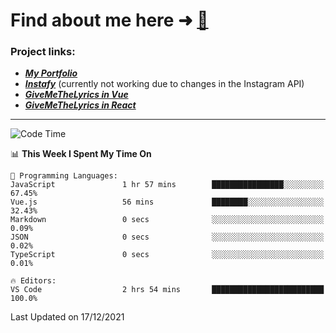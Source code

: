 # Find about me here ➜ [🧑](https://pauabella.dev)

### Project links:
- ***[My Portfolio](https://pauabella.dev)***
- ***[Instafy](https://instafy.me)*** (currently not working due to changes in the Instagram API)
- ***[GiveMeTheLyrics in Vue](https://lyrics.pauabella.dev)***
- ***[GiveMeTheLyrics in React](https://pauabella.dev/GiveMeTheLyrics)***

---
<!--START_SECTION:waka-->
![Code Time](http://img.shields.io/badge/Code%20Time-726%20hrs%2054%20mins-blue)

📊 **This Week I Spent My Time On** 

```text
💬 Programming Languages: 
JavaScript               1 hr 57 mins        ████████████████░░░░░░░░░   67.45% 
Vue.js                   56 mins             ████████░░░░░░░░░░░░░░░░░   32.43% 
Markdown                 0 secs              ░░░░░░░░░░░░░░░░░░░░░░░░░   0.09% 
JSON                     0 secs              ░░░░░░░░░░░░░░░░░░░░░░░░░   0.02% 
TypeScript               0 secs              ░░░░░░░░░░░░░░░░░░░░░░░░░   0.01%

🔥 Editors: 
VS Code                  2 hrs 54 mins       █████████████████████████   100.0%

```


 Last Updated on 17/12/2021
<!--END_SECTION:waka-->
